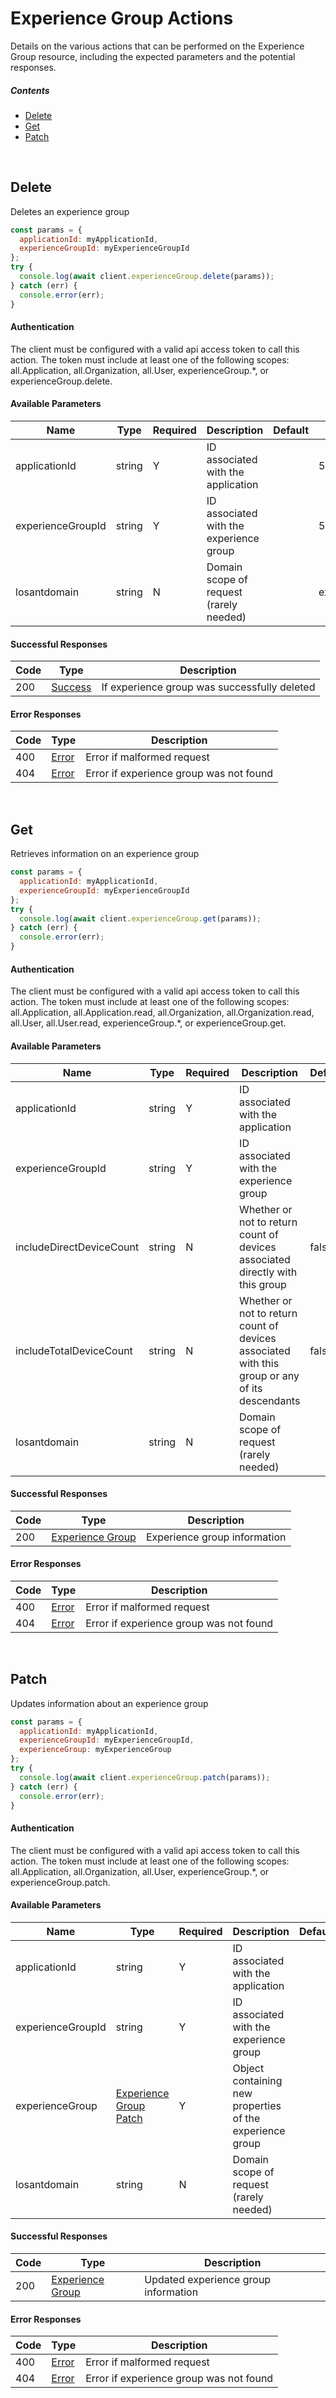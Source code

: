 # Experience Group Actions

Details on the various actions that can be performed on the
Experience Group resource, including the expected
parameters and the potential responses.

##### Contents

*   [Delete](#delete)
*   [Get](#get)
*   [Patch](#patch)

<br/>

## Delete

Deletes an experience group

```javascript
const params = {
  applicationId: myApplicationId,
  experienceGroupId: myExperienceGroupId
};
try {
  console.log(await client.experienceGroup.delete(params));
} catch (err) {
  console.error(err);
}
```

#### Authentication
The client must be configured with a valid api access token to call this
action. The token must include at least one of the following scopes:
all.Application, all.Organization, all.User, experienceGroup.*, or experienceGroup.delete.

#### Available Parameters

| Name | Type | Required | Description | Default | Example |
| ---- | ---- | -------- | ----------- | ------- | ------- |
| applicationId | string | Y | ID associated with the application |  | 575ec8687ae143cd83dc4a97 |
| experienceGroupId | string | Y | ID associated with the experience group |  | 575ed78e7ae143cd83dc4aab |
| losantdomain | string | N | Domain scope of request (rarely needed) |  | example.com |

#### Successful Responses

| Code | Type | Description |
| ---- | ---- | ----------- |
| 200 | [Success](../lib/schemas/success.json) | If experience group was successfully deleted |

#### Error Responses

| Code | Type | Description |
| ---- | ---- | ----------- |
| 400 | [Error](../lib/schemas/error.json) | Error if malformed request |
| 404 | [Error](../lib/schemas/error.json) | Error if experience group was not found |

<br/>

## Get

Retrieves information on an experience group

```javascript
const params = {
  applicationId: myApplicationId,
  experienceGroupId: myExperienceGroupId
};
try {
  console.log(await client.experienceGroup.get(params));
} catch (err) {
  console.error(err);
}
```

#### Authentication
The client must be configured with a valid api access token to call this
action. The token must include at least one of the following scopes:
all.Application, all.Application.read, all.Organization, all.Organization.read, all.User, all.User.read, experienceGroup.*, or experienceGroup.get.

#### Available Parameters

| Name | Type | Required | Description | Default | Example |
| ---- | ---- | -------- | ----------- | ------- | ------- |
| applicationId | string | Y | ID associated with the application |  | 575ec8687ae143cd83dc4a97 |
| experienceGroupId | string | Y | ID associated with the experience group |  | 575ed78e7ae143cd83dc4aab |
| includeDirectDeviceCount | string | N | Whether or not to return count of devices associated directly with this group | false | true |
| includeTotalDeviceCount | string | N | Whether or not to return count of devices associated with this group or any of its descendants | false | true |
| losantdomain | string | N | Domain scope of request (rarely needed) |  | example.com |

#### Successful Responses

| Code | Type | Description |
| ---- | ---- | ----------- |
| 200 | [Experience Group](../lib/schemas/experienceGroup.json) | Experience group information |

#### Error Responses

| Code | Type | Description |
| ---- | ---- | ----------- |
| 400 | [Error](../lib/schemas/error.json) | Error if malformed request |
| 404 | [Error](../lib/schemas/error.json) | Error if experience group was not found |

<br/>

## Patch

Updates information about an experience group

```javascript
const params = {
  applicationId: myApplicationId,
  experienceGroupId: myExperienceGroupId,
  experienceGroup: myExperienceGroup
};
try {
  console.log(await client.experienceGroup.patch(params));
} catch (err) {
  console.error(err);
}
```

#### Authentication
The client must be configured with a valid api access token to call this
action. The token must include at least one of the following scopes:
all.Application, all.Organization, all.User, experienceGroup.*, or experienceGroup.patch.

#### Available Parameters

| Name | Type | Required | Description | Default | Example |
| ---- | ---- | -------- | ----------- | ------- | ------- |
| applicationId | string | Y | ID associated with the application |  | 575ec8687ae143cd83dc4a97 |
| experienceGroupId | string | Y | ID associated with the experience group |  | 575ed78e7ae143cd83dc4aab |
| experienceGroup | [Experience Group Patch](../lib/schemas/experienceGroupPatch.json) | Y | Object containing new properties of the experience group |  | [Experience Group Patch Example](_schemas.md#experience-group-patch-example) |
| losantdomain | string | N | Domain scope of request (rarely needed) |  | example.com |

#### Successful Responses

| Code | Type | Description |
| ---- | ---- | ----------- |
| 200 | [Experience Group](../lib/schemas/experienceGroup.json) | Updated experience group information |

#### Error Responses

| Code | Type | Description |
| ---- | ---- | ----------- |
| 400 | [Error](../lib/schemas/error.json) | Error if malformed request |
| 404 | [Error](../lib/schemas/error.json) | Error if experience group was not found |
